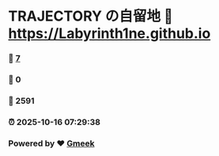 # TRAJECTORY の自留地 :link: https://Labyrinth1ne.github.io 
### :page_facing_up: [7](https://Labyrinth1ne.github.io/tag.html) 
### :speech_balloon: 0 
### :hibiscus: 2591 
### :alarm_clock: 2025-10-16 07:29:38 
### Powered by :heart: [Gmeek](https://github.com/Meekdai/Gmeek)
